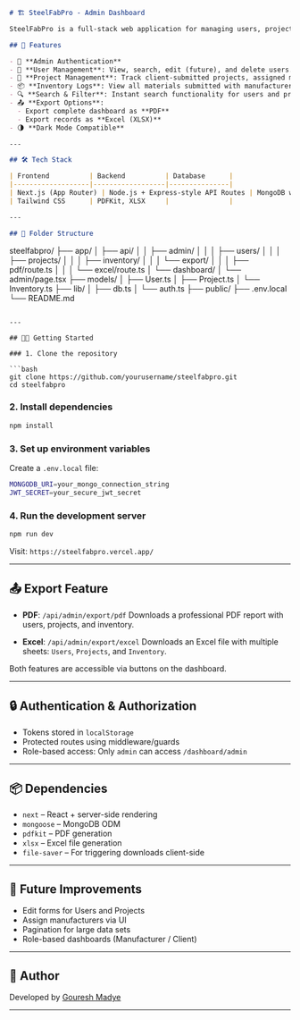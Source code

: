 
```markdown
# 🏗️ SteelFabPro - Admin Dashboard

SteelFabPro is a full-stack web application for managing users, projects, and inventory in the steel fabrication industry. The Admin Dashboard allows administrators to monitor activities, export data, and manage system records efficiently.

## 🚀 Features

- 🔐 **Admin Authentication**
- 👥 **User Management**: View, search, edit (future), and delete users.
- 📁 **Project Management**: Track client-submitted projects, assigned manufacturers, status updates.
- 📦 **Inventory Logs**: View all materials submitted with manufacturer details and timestamps.
- 🔍 **Search & Filter**: Instant search functionality for users and projects.
- 📤 **Export Options**:
  - Export complete dashboard as **PDF**
  - Export records as **Excel (XLSX)**
- 🌗 **Dark Mode Compatible**

---

## 🛠️ Tech Stack

| Frontend          | Backend          | Database      |
|-------------------|------------------|---------------|
| Next.js (App Router) | Node.js + Express-style API Routes | MongoDB with Mongoose |
| Tailwind CSS      | PDFKit, XLSX     |               |

---

## 📂 Folder Structure

```

steelfabpro/
├── app/
│   ├── api/
│   │   ├── admin/
│   │   │   ├── users/
│   │   │   ├── projects/
│   │   │   ├── inventory/
│   │   │   └── export/
│   │   │       ├── pdf/route.ts
│   │   │       └── excel/route.ts
│   └── dashboard/
│       └── admin/page.tsx
├── models/
│   ├── User.ts
│   ├── Project.ts
│   └── Inventory.ts
├── lib/
│   ├── db.ts
│   └── auth.ts
├── public/
├── .env.local
└── README.md

````

---

## 🧑‍💻 Getting Started

### 1. Clone the repository

```bash
git clone https://github.com/yourusername/steelfabpro.git
cd steelfabpro
````

### 2. Install dependencies

```bash
npm install
```

### 3. Set up environment variables

Create a `.env.local` file:

```bash
MONGODB_URI=your_mongo_connection_string
JWT_SECRET=your_secure_jwt_secret
```

### 4. Run the development server

```bash
npm run dev
```

Visit: `https://steelfabpro.vercel.app/`

---

## 📤 Export Feature

* **PDF**: `/api/admin/export/pdf`
  Downloads a professional PDF report with users, projects, and inventory.

* **Excel**: `/api/admin/export/excel`
  Downloads an Excel file with multiple sheets: `Users`, `Projects`, and `Inventory`.

Both features are accessible via buttons on the dashboard.

---

## 🔒 Authentication & Authorization

* Tokens stored in `localStorage`
* Protected routes using middleware/guards
* Role-based access: Only `admin` can access `/dashboard/admin`

---

## 📦 Dependencies

* `next` – React + server-side rendering
* `mongoose` – MongoDB ODM
* `pdfkit` – PDF generation
* `xlsx` – Excel file generation
* `file-saver` – For triggering downloads client-side

---

## 📝 Future Improvements

* Edit forms for Users and Projects
* Assign manufacturers via UI
* Pagination for large data sets
* Role-based dashboards (Manufacturer / Client)

---

## 🙌 Author

Developed by [Gouresh Madye](https://github.com/MADEYE42)

---

```